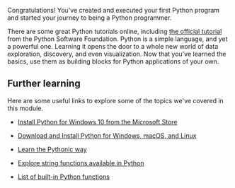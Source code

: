 Congratulations! You've created and executed your first Python program and started your journey to being a Python programmer.

There are some great Python tutorials online, including [the official tutorial](https://docs.python.org/3/tutorial/) from the Python Software Foundation. Python is a simple language, and yet a powerful one. Learning it opens the door to a whole new world of data exploration, discovery, and even visualization. Now that you've learned the basics, use them as building blocks for Python applications of your own.

## Further learning

Here are some useful links to explore some of the topics we've covered in this module.

- [Install Python for Windows 10 from the Microsoft Store](https://www.microsoft.com/p/python-37/9nj46sx7x90p?activetab=pivot:overviewtab)

- [Download and Install Python for Windows, macOS, and Linux](https://www.python.org/downloads/)

- [Learn the Pythonic way](https://docs.python-guide.org/writing/style/)

- [Explore string functions available in Python](https://www.w3schools.com/python/python_ref_string.asp)

- [List of built-in Python functions](https://docs.python.org/3/library/functions.html)
